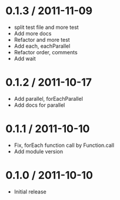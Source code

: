 0.1.3 / 2011-11-09
====================

* split test file and more test
* Add more docs
* Refactor and more test
* Add each, eachParallel
* Refactor order, comments
* Add wait

0.1.2 / 2011-10-17
====================

* Add parallel, forEachParallel
* Add docs for parallel

0.1.1 / 2011-10-10
====================

* Fix, forEach function call by Function.call
* Add module version

0.1.0 / 2011-10-10
====================

* Initial release
